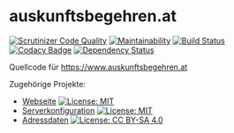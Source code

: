 # auskunftsbegehren.at


[![Scrutinizer Code Quality](https://scrutinizer-ci.com/g/cyber-perikarp/auskunftsbegehren_at/badges/quality-score.png?b=master)](https://scrutinizer-ci.com/g/cyber-perikarp/auskunftsbegehren_at/?branch=master)
[![Maintainability](https://api.codeclimate.com/v1/badges/6225f49da0e0ccaa7fde/maintainability)](https://codeclimate.com/github/cyber-perikarp/auskunftsbegehren_at/maintainability)
[![Build Status](https://travis-ci.org/cyber-perikarp/auskunftsbegehren_at.svg?branch=master)](https://travis-ci.org/cyber-perikarp/auskunftsbegehren_at)
[![Codacy Badge](https://api.codacy.com/project/badge/Grade/7f0a7585d0dd416ca7f2137c99812b4e)](https://www.codacy.com/app/deadda7a/auskunftsbegehren_at?utm_source=github.com&amp;utm_medium=referral&amp;utm_content=cyber-perikarp/auskunftsbegehren_at&amp;utm_campaign=Badge_Grade)
[![Dependency Status](https://www.versioneye.com/user/projects/5a325db20fb24f703eb74376/badge.svg?style=flat-square)](https://www.versioneye.com/user/projects/5a325db20fb24f703eb74376)

Quellcode für https://www.auskunftsbegehren.at

Zugehörige Projekte:
* [Webseite](https://github.com/cyber-perikarp/auskunftsbegehren_at) [![License: MIT](https://img.shields.io/badge/License-MIT-yellow.svg)](https://opensource.org/licenses/MIT)
* [Serverkonfiguration](https://github.com/cyber-perikarp/auskunftsbegehren_at_serverconfig) [![License: MIT](https://img.shields.io/badge/License-MIT-yellow.svg)](https://opensource.org/licenses/MIT)
* [Adressdaten](https://github.com/cyber-perikarp/auskunftsbegehren_at_adressen) [![License: CC BY-SA 4.0](https://img.shields.io/badge/License-CC%20BY--SA%204.0-lightgrey.svg)](https://creativecommons.org/licenses/by-sa/4.0/)
